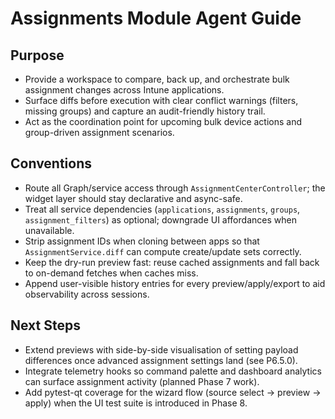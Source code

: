 # Assignments Module Agent Guide

## Purpose
- Provide a workspace to compare, back up, and orchestrate bulk assignment changes across Intune applications.
- Surface diffs before execution with clear conflict warnings (filters, missing groups) and capture an audit-friendly history trail.
- Act as the coordination point for upcoming bulk device actions and group-driven assignment scenarios.

## Conventions
- Route all Graph/service access through `AssignmentCenterController`; the widget layer should stay declarative and async-safe.
- Treat all service dependencies (`applications`, `assignments`, `groups`, `assignment_filters`) as optional; downgrade UI affordances when unavailable.
- Strip assignment IDs when cloning between apps so that `AssignmentService.diff` can compute create/update sets correctly.
- Keep the dry-run preview fast: reuse cached assignments and fall back to on-demand fetches when caches miss.
- Append user-visible history entries for every preview/apply/export to aid observability across sessions.

## Next Steps
- Extend previews with side-by-side visualisation of setting payload differences once advanced assignment settings land (see P6.5.0).
- Integrate telemetry hooks so command palette and dashboard analytics can surface assignment activity (planned Phase 7 work).
- Add pytest-qt coverage for the wizard flow (source select → preview → apply) when the UI test suite is introduced in Phase 8.

